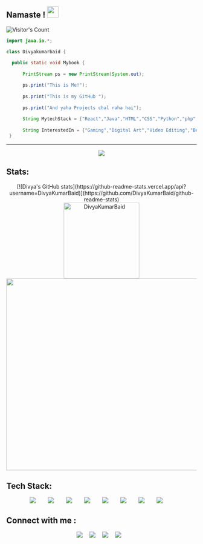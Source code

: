 ## Namaste ! <img src="https://raw.githubusercontent.com/MartinHeinz/MartinHeinz/master/wave.gif" width="30px">

  ![Visitor's Count](https://komarev.com/ghpvc/?username=DivyaKumarBaid)

```java
import java.io.*;

class Divyakumarbaid {
 
  public static void Mybook {
  
      PrintStream ps = new PrintStream(System.out);

      ps.print("This is Me!");
      
      ps.print("This is my GitHub ");
      
      ps.print("And yaha Projects chal raha hai");
      
      String MytechStack = {"React","Java","HTML","CSS","Python","php","JavaScript","MongoDB","NodeJs"};
      
      String InterestedIn = {"Gaming","Digital Art","Video Editing","BeingYoutuber","Coding"};    
 }
```
---

<div align=center>
<img src="https://media2.giphy.com/media/BemKqR9RDK4V2/giphy.gif">
</div>

## Stats:
<div align ="center">
	[![Divya's GitHub stats](https://github-readme-stats.vercel.app/api?username=DivyaKumarBaid)](https://github.com/DivyaKumarBaid/github-readme-stats)
</div>
<div align="center">
	<a href="https://github.com/DivyaKumarBaid"> <img align="center" src="https://github-readme-stats.vercel.app/api?username=DivyaKumarBaid&count_private=true&show_icons=true&theme=onedark&title_color=7c6ae2&icon_color=fbbc05&text_color=ffffff&hide_border=1&border_radius=2&bg_color=1f054e&layout=compact&custom_title=DivyaKumarBaid's GitHub Stats" alt="DivyaKumarBaid" height="200" />
		<br> <img align="center" src="https://github-readme-streak-stats.herokuapp.com/?user=DivyaKumarBaid&border_radius=0&background=00000000&stroke=111f37&hide_border=false&border=7c6ae2&ring=a52a2a&sideLabels=ffffff&fire=ff6308&currStreakLabel=ffffff&sideNums=ffffff&currStreakNum=fbbc05&dates=fbbc05" width="506" />
		<br>
	</a>
	</p>
</div>

## Tech Stack:
<div align=center>
<img src="https://i.postimg.cc/dVRT3xdV/structure-1.png"/>&emsp;&emsp;
<img src="https://i.postimg.cc/9XS9nTCC/js.png"/>&emsp;&emsp;
<img src="https://i.postimg.cc/3NPD0Mnd/node-js.png"/>&emsp;&emsp;
<img src="https://i.postimg.cc/wjYm6p1r/python.png"/>&emsp;&emsp;
<img src="https://img.icons8.com/nolan/64/java-coffee-cup-logo.png"/>&emsp;&emsp;
<img src="https://img.icons8.com/color/64/000000/html-5--v1.png"/>&emsp;&emsp;
<img src="https://img.icons8.com/color/64/000000/css3.png"/>&emsp;&emsp;
<img src="https://i.postimg.cc/76QyVqvY/php.png"/>&emsp;&emsp;
</div>
 
 ## Connect with me :
 <div align=center>
 <a href="https://www.instagram.com/divyakumarbaid1008/"><img src="https://img.icons8.com/cute-clipart/64/000000/instagram-new.png"/></a>&emsp;    
 <a href="https://www.linkedin.com/in/divya-kumar-baid-98a087200/"><img src="https://img.icons8.com/cute-clipart/64/000000/linkedin.png"/></a>&emsp;    
 <a href="https://www.facebook.com/divyakumar.baid.5"><img src="https://img.icons8.com/cute-clipart/64/000000/facebook-new.png"/></a>&emsp;    
 <a href="https://twitter.com/DivyakumarBaid1"><img src="https://img.icons8.com/cute-clipart/64/000000/twitter.png"/></a>&emsp;    
 </div>

